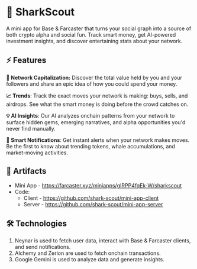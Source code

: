 # 🦈 SharkScout

A mini app for Base & Farcaster that turns your social graph into a source of both crypto alpha and social fun. Track smart money, get AI-powered investment insights, and discover entertaining stats about your network.

## ⚡ Features

**🤑 Network Capitalization:** Discover the total value held by you and your followers and share an epic idea of how you could spend your money.

**📈 Trends**: Track the exact moves your network is making: buys, sells, and airdrops. See what the smart money is doing before the crowd catches on.

**💡 AI Insights**: Our AI analyzes onchain patterns from your network to surface hidden gems, emerging narratives, and alpha opportunities you'd never find manually.

**🔔 Smart Notifications**: Get instant alerts when your network makes moves. Be the first to know about trending tokens, whale accumulations, and market-moving activities.

## 🔗 Artifacts

- Mini App - https://farcaster.xyz/miniapps/gIRPP4fqEk-W/sharkscout
- Code:
  - Client - https://github.com/shark-scout/mini-app-client
  - Server - https://github.com/shark-scout/mini-app-server

## 🛠️ Technologies

1. Neynar is used to fetch user data, interact with Base & Farcaster clients, and send notifications.
1. Alchemy and Zerion are used to fetch onchain transactions.
1. Google Gemini is used to analyze data and generate insights.
